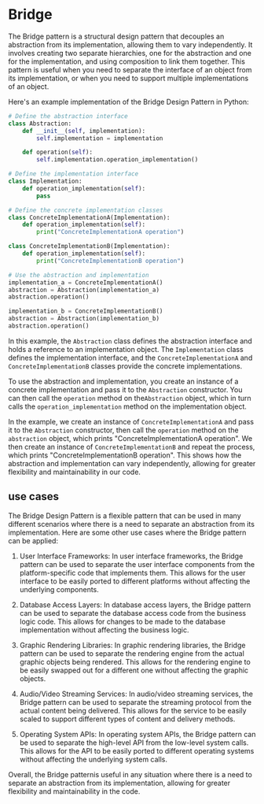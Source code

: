 # Bridge

The Bridge pattern is a structural design pattern that decouples an abstraction from its implementation, allowing them to vary independently. It involves creating two separate hierarchies, one for the abstraction and one for the implementation, and using composition to link them together. This pattern is useful when you need to separate the interface of an object from its implementation, or when you need to support multiple implementations of an object.

Here's an example implementation of the Bridge Design Pattern in Python:

```python
# Define the abstraction interface
class Abstraction:
    def __init__(self, implementation):
        self.implementation = implementation

    def operation(self):
        self.implementation.operation_implementation()

# Define the implementation interface
class Implementation:
    def operation_implementation(self):
        pass

# Define the concrete implementation classes
class ConcreteImplementationA(Implementation):
    def operation_implementation(self):
        print("ConcreteImplementationA operation")

class ConcreteImplementationB(Implementation):
    def operation_implementation(self):
        print("ConcreteImplementationB operation")

# Use the abstraction and implementation
implementation_a = ConcreteImplementationA()
abstraction = Abstraction(implementation_a)
abstraction.operation()

implementation_b = ConcreteImplementationB()
abstraction = Abstraction(implementation_b)
abstraction.operation()
```

In this example, the `Abstraction` class defines the abstraction interface and holds a reference to an implementation object. The `Implementation` class defines the implementation interface, and the `ConcreteImplementationA` and `ConcreteImplementationB` classes provide the concrete implementations.

To use the abstraction and implementation, you create an instance of a concrete implementation and pass it to the `Abstraction` constructor. You can then call the `operation` method on the`Abstraction` object, which in turn calls the `operation_implementation` method on the implementation object.

In the example, we create an instance of `ConcreteImplementationA` and pass it to the `Abstraction` constructor, then call the `operation` method on the `abstraction` object, which prints "ConcreteImplementationA operation". We then create an instance of `ConcreteImplementationB` and repeat the process, which prints "ConcreteImplementationB operation". This shows how the abstraction and implementation can vary independently, allowing for greater flexibility and maintainability in our code.


## use cases

The Bridge Design Pattern is a flexible pattern that can be used in many different scenarios where there is a need to separate an abstraction from its implementation. Here are some other use cases where the Bridge pattern can be applied:

1. User Interface Frameworks: In user interface frameworks, the Bridge pattern can be used to separate the user interface components from the platform-specific code that implements them. This allows for the user interface to be easily ported to different platforms without affecting the underlying components.

2. Database Access Layers: In database access layers, the Bridge pattern can be used to separate the database access code from the business logic code. This allows for changes to be made to the database implementation without affecting the business logic.

3. Graphic Rendering Libraries: In graphic rendering libraries, the Bridge pattern can be used to separate the rendering engine from the actual graphic objects being rendered. This allows for the rendering engine to be easily swapped out for a different one without affecting the graphic objects.

4. Audio/Video Streaming Services: In audio/video streaming services, the Bridge pattern can be used to separate the streaming protocol from the actual content being delivered. This allows for the service to be easily scaled to support different types of content and delivery methods.

5. Operating System APIs: In operating system APIs, the Bridge pattern can be used to separate the high-level API from the low-level system calls. This allows for the API to be easily ported to different operating systems without affecting the underlying system calls.

Overall, the Bridge patternis useful in any situation where there is a need to separate an abstraction from its implementation, allowing for greater flexibility and maintainability in the code.
